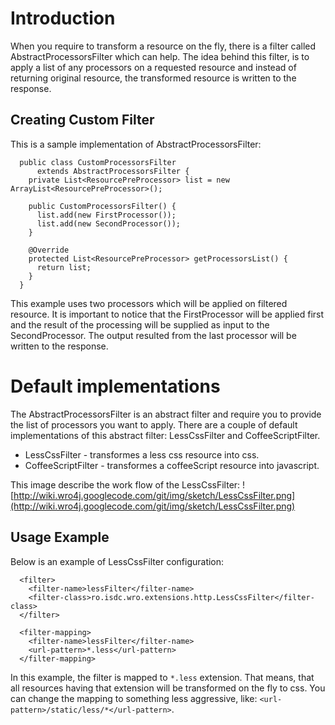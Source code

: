# Introduction #
When you require to transform a resource on the fly, there is a filter called AbstractProcessorsFilter which can help.
The idea behind this filter, is to apply a list of any processors on a requested resource and instead of returning original resource,
the transformed resource is written to the response.

## Creating Custom Filter ##
This is a  sample implementation of AbstractProcessorsFilter:

```
  public class CustomProcessorsFilter
      extends AbstractProcessorsFilter {
    private List<ResourcePreProcessor> list = new ArrayList<ResourcePreProcessor>();

    public CustomProcessorsFilter() {
      list.add(new FirstProcessor());
      list.add(new SecondProcessor());
    }
    
    @Override
    protected List<ResourcePreProcessor> getProcessorsList() {
      return list;
    } 
  }
```

This example uses two processors which will be applied on filtered resource. It is important to notice that the FirstProcessor will be applied first and
the result of the processing will be supplied as input to the SecondProcessor. The output resulted from the last processor will be written to the response.


# Default implementations #
The AbstractProcessorsFilter is an abstract filter and require you to provide the list of processors you want to apply.
There are a couple of default implementations of this abstract filter: LessCssFilter and CoffeeScriptFilter.

  * LessCssFilter - transformes a less css resource into css.
  * CoffeeScriptFilter - transformes a coffeeScript resource into javascript.

This image describe the work flow of the LessCssFilter:
![http://wiki.wro4j.googlecode.com/git/img/sketch/LessCssFilter.png](http://wiki.wro4j.googlecode.com/git/img/sketch/LessCssFilter.png)

## Usage Example ##
Below is an example of LessCssFilter configuration:

```
  <filter>
    <filter-name>lessFilter</filter-name>
    <filter-class>ro.isdc.wro.extensions.http.LessCssFilter</filter-class>
  </filter>

  <filter-mapping>
    <filter-name>lessFilter</filter-name>
    <url-pattern>*.less</url-pattern>
  </filter-mapping>  
```

In this example, the filter is mapped to `*.less` extension. That means, that all resources having that extension will be transformed on the fly to css.
You can change the mapping to something less aggressive, like:
`<url-pattern>/static/less/*</url-pattern>`.